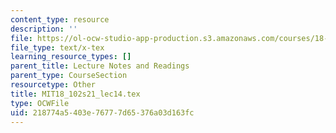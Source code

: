 ```yaml
---
content_type: resource
description: ''
file: https://ol-ocw-studio-app-production.s3.amazonaws.com/courses/18-102-introduction-to-functional-analysis-spring-2021/218774a5403e76777d65376a03d163fc_MIT18_102s21_lec14.tex
file_type: text/x-tex
learning_resource_types: []
parent_title: Lecture Notes and Readings
parent_type: CourseSection
resourcetype: Other
title: MIT18_102s21_lec14.tex
type: OCWFile
uid: 218774a5-403e-7677-7d65-376a03d163fc
---
```

